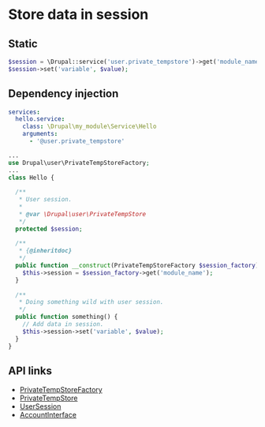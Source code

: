 # Store data in session

## Static

```php
$session = \Drupal::service('user.private_tempstore')->get('module_name');
$session->set('variable', $value);
```

## Dependency injection

```yml
services:
  hello.service:
    class: \Drupal\my_module\Service\Hello
    arguments:
      - '@user.private_tempstore'
 ```
 
```php
...
use Drupal\user\PrivateTempStoreFactory;
...
class Hello {
  
  /**
   * User session.
   *
   * @var \Drupal\user\PrivateTempStore
   */
  protected $session;
  
  /**
   * {@inheritdoc}
   */
  public function __construct(PrivateTempStoreFactory $session_factory) {
    $this->session = $session_factory->get('module_name');
  }
  
  /**
   * Doing something wild with user session.
   */
  public function something() {
    // Add data in session.
    $this->session->set('variable', $value);
  }
}
 ```
 
 ## API links
 
  - [PrivateTempStoreFactory](https://api.drupal.org/api/drupal/core%21modules%21user%21src%21PrivateTempStoreFactory.php/class/PrivateTempStoreFactory/8.9.x)
  - [PrivateTempStore](https://api.drupal.org/api/drupal/core%21modules%21user%21src%21PrivateTempStore.php/class/PrivateTempStore/8.9.x)
  - [UserSession](https://api.drupal.org/api/drupal/core%21lib%21Drupal%21Core%21Session%21UserSession.php/class/UserSession/8.8.x)
  - [AccountInterface](https://api.drupal.org/api/drupal/core%21lib%21Drupal%21Core%21Session%21AccountInterface.php/interface/AccountInterface/8.6.x)
